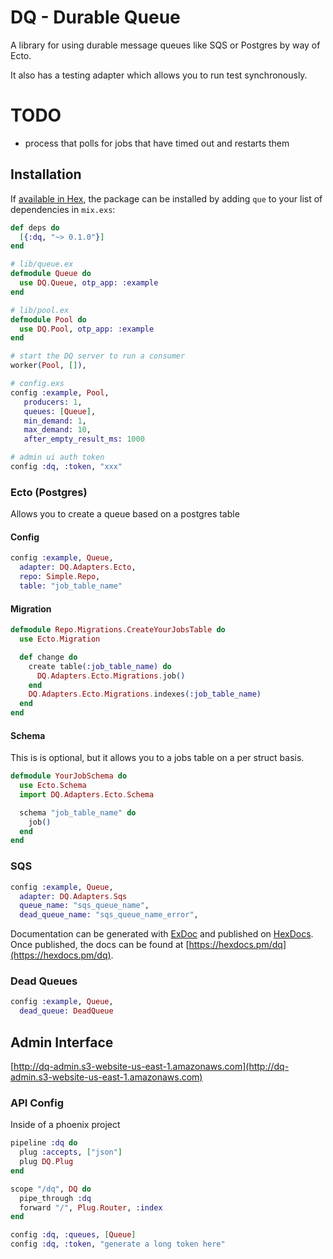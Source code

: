 # DQ - Durable Queue

A library for using durable message queues like SQS or Postgres by way
of Ecto.

It also has a testing adapter which allows you to run test synchronously.

# TODO

- process that polls for jobs that have timed out and restarts them

## Installation

If [available in Hex](https://hex.pm/docs/publish), the package can be installed
by adding `que` to your list of dependencies in `mix.exs`:

```elixir
def deps do
  [{:dq, "~> 0.1.0"}]
end
```

```elixir
# lib/queue.ex
defmodule Queue do
  use DQ.Queue, otp_app: :example
end
```

```elixir
# lib/pool.ex
defmodule Pool do
  use DQ.Pool, otp_app: :example
end
```

``` elixir
# start the DQ server to run a consumer
worker(Pool, []),
```

```elixir
# config.exs
config :example, Pool,
   producers: 1,
   queues: [Queue],
   min_demand: 1,
   max_demand: 10,
   after_empty_result_ms: 1000

# admin ui auth token
config :dq, :token, "xxx"
```


### Ecto (Postgres)

Allows you to create a queue based on a postgres table

#### Config
```elixir
config :example, Queue,
  adapter: DQ.Adapters.Ecto,
  repo: Simple.Repo,
  table: "job_table_name"
```

#### Migration

```elixir
defmodule Repo.Migrations.CreateYourJobsTable do
  use Ecto.Migration

  def change do
    create table(:job_table_name) do
      DQ.Adapters.Ecto.Migrations.job()
    end
    DQ.Adapters.Ecto.Migrations.indexes(:job_table_name)
  end
end
```

#### Schema

This is is optional, but it allows you to a jobs table on a per struct
basis.

```elixir
defmodule YourJobSchema do
  use Ecto.Schema
  import DQ.Adapters.Ecto.Schema

  schema "job_table_name" do
    job()
  end
end
```

### SQS
```elixir
config :example, Queue,
  adapter: DQ.Adapters.Sqs
  queue_name: "sqs_queue_name",
  dead_queue_name: "sqs_queue_name_error",
```

Documentation can be generated with [ExDoc](https://github.com/elixir-lang/ex_doc)
and published on [HexDocs](https://hexdocs.pm). Once published, the docs can
be found at [https://hexdocs.pm/dq](https://hexdocs.pm/dq).

### Dead Queues

```elixir
config :example, Queue,
  dead_queue: DeadQueue
```

## Admin Interface

[http://dq-admin.s3-website-us-east-1.amazonaws.com](http://dq-admin.s3-website-us-east-1.amazonaws.com)


### API Config

Inside of a phoenix project
```elixir
pipeline :dq do
  plug :accepts, ["json"]
  plug DQ.Plug
end

scope "/dq", DQ do
  pipe_through :dq
  forward "/", Plug.Router, :index
end
```

```elixir
config :dq, :queues, [Queue]
config :dq, :token, "generate a long token here"
```
